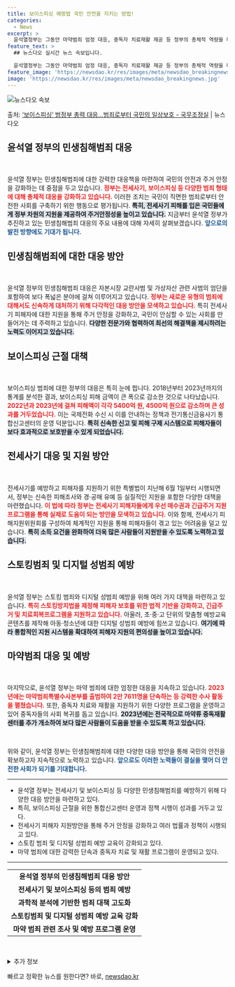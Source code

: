 ```yaml
---
title: 보이스피싱 예방법 국민 안전을 지키는 방법!
categories:
  - News
excerpt: >
  윤석열정부는 그동안 마약범죄 엄정 대응, 중독자 치료재활 제공 등 정부의 총체적 역량을 마약범죄 대응에 집중…
feature_text: >
  ## 뉴스다오 실시간 뉴스 속보입니다.

  윤석열정부는 그동안 마약범죄 엄정 대응, 중독자 치료재활 제공 등 정부의 총체적 역량을 마약범죄 대응에 집중…
feature_image: 'https://newsdao.kr/res/images/meta/newsdao_breakingnews.jpg'
image: 'https://newsdao.kr/res/images/meta/newsdao_breakingnews.jpg'
---
```


![뉴스다오 속보](https://newsdao.kr/res/images/meta/newsdao_breakingnews.jpg)

<p>출처: <a href="https://newsdao.kr/3901" rel="dofollow">‘보이스피싱’ 범정부 총력 대응…범죄로부터 국민의 일상보호 - 국무조정실</a> | 뉴스다오</p>


<h2 data-ke-size="size26">윤석열 정부의 민생침해범죄 대응</h2>

<p data-ke-size="size16">&nbsp;</p>

윤석열 정부는 민생침해범죄에 대한 강력한 대응책을 마련하여 국민의 안전과 주거 안정을 강화하는 데 중점을 두고 있습니다. <b><span style="color: #ee2323;">정부는 전세사기, 보이스피싱 등 다양한 범죄 형태에 대해 총체적 대응을 강화하고 있습니다.</span></b> 이러한 조치는 국민이 직면한 범죄로부터 안전한 사회를 구축하기 위한 행동으로 평가됩니다. <b><span style="background-color: #21538527;">특히, 전세사기 피해를 입은 국민들에게 정부 차원의 지원을 제공하여 주거안정성을 높이고 있습니다.</span></b> 지금부터 윤석열 정부가 추진하고 있는 민생침해범죄 대응의 주요 내용에 대해 자세히 살펴보겠습니다. <b><span style="color: #1a5490;">앞으로의 발전 방향에도 기대가 됩니다.</span></b>

<h2 data-ke-size="size26">민생침해범죄에 대한 대응 방안</h2>

<p data-ke-size="size16">&nbsp;</p>

윤석열 정부의 민생침해범죄 대응은 자본시장 교란사범 및 가상자산 관련 사범의 엄단을 포함하여 보다 폭넓은 분야에 걸쳐 이루어지고 있습니다. <b><span style="color: #ee2323;">정부는 새로운 유형의 범죄에 대해서도 신속하게 대처하기 위해 다각적인 대응 방안을 모색하고 있습니다.</span></b> 특히 전세사기 피해자에 대한 지원을 통해 주거 안정을 강화하고, 국민이 안심할 수 있는 사회를 만들어가는 데 주력하고 있습니다. <b><span style="background-color: #21538527;">다양한 전문가와 협력하여 최선의 해결책을 제시하려는 노력도 이어지고 있습니다.</span></b> 

<h2 data-ke-size="size26">보이스피싱 근절 대책</h2>

<p data-ke-size="size16">&nbsp;</p>

보이스피싱 범죄에 대한 정부의 대응은 특히 눈에 띕니다. 2018년부터 2023년까지의 통계를 분석한 결과, 보이스피싱 피해 금액이 큰 폭으로 감소한 것으로 나타났습니다. <b><span style="color: #ee2323;">2022년과 2023년에 걸쳐 피해액이 각각 5400억 원, 4500억 원으로 감소하며 큰 성과를 거두었습니다.</span></b> 이는 국제전화 수신 시 이를 안내하는 정책과 전기통신금융사기 통합신고센터의 운영 덕분입니다. <b><span style="background-color: #21538527;">특히 신속한 신고 및 피해 구제 시스템으로 피해자들이 보다 효과적으로 보호받을 수 있게 되었습니다.</span></b>

<h2 data-ke-size="size26">전세사기 대응 및 지원 방안</h2>

<p data-ke-size="size16">&nbsp;</p>

전세사기를 예방하고 피해자를 지원하기 위한 특별법이 지난해 6월 1일부터 시행되면서, 정부는 신속한 피해조사와 경·공매 유예 등 실질적인 지원을 포함한 다양한 대책을 마련했습니다. <b><span style="color: #ee2323;">이 법에 따라 정부는 전세사기 피해자들에게 우선 매수권과 긴급주거 지원 프로그램을 통해 실제로 도움이 되는 방안을 모색하고 있습니다.</span></b> 이와 함께, 전세사기 피해지원위원회를 구성하여 체계적인 지원을 통해 피해자들이 겪고 있는 어려움을 덜고 있습니다. <b><span style="background-color: #21538527;">특히 소득 요건을 완화하여 더욱 많은 사람들이 지원받을 수 있도록 노력하고 있습니다.</span></b>

<h2 data-ke-size="size26">스토킹범죄 및 디지털 성범죄 예방</h2>

<p data-ke-size="size16">&nbsp;</p>

윤석열 정부는 스토킹 범죄와 디지털 성범죄 예방을 위해 여러 가지 대책을 마련하고 있습니다. <b><span style="color: #ee2323;">특히 스토킹방지법을 제정해 피해자 보호를 위한 법적 기반을 강화하고, 긴급주거 및 치료회복프로그램을 지원하고 있습니다.</span></b> 아울러, 초·중·고 단위의 맞춤형 예방교육 콘텐츠를 제작해 아동·청소년에 대한 디지털 성범죄 예방에 힘쓰고 있습니다. <b><span style="background-color: #21538527;">여기에 따라 통합적인 지원 시스템을 확대하여 피해자 지원의 편의성을 높이고 있습니다.</span></b> 

<h2 data-ke-size="size26">마약범죄 대응 및 예방</h2>

<p data-ke-size="size16">&nbsp;</p>

마지막으로, 윤석열 정부는 마약 범죄에 대한 엄정한 대응을 지속하고 있습니다. <b><span style="color: #ee2323;">2023년에는 마약범죄특별수사본부를 출범하여 2만 7611명을 단속하는 등 강력한 수사 활동을 펼쳤습니다.</span></b> 또한, 중독자 치료와 재활을 지원하기 위한 다양한 프로그램을 운영하고 있어 중독자들의 사회 복귀를 돕고 있습니다. <b><span style="background-color: #21538527;">2023년에는 전국적으로 마약류 중독재활센터를 추가 개소하여 보다 많은 사람들이 도움을 받을 수 있도록 하고 있습니다.</span></b> 

<p data-ke-size="size16">&nbsp;</p>

위와 같이, 윤석열 정부는 민생침해범죄에 대한 다양한 대응 방안을 통해 국민의 안전을 확보하고자 지속적으로 노력하고 있습니다. <b><span style="color: #1a5490;">앞으로도 이러한 노력들이 결실을 맺어 더 안전한 사회가 되기를 기대합니다.</span></b> 

<hr />

<ul>
  <li>윤석열 정부는 전세사기 및 보이스피싱 등 다양한 민생침해범죄를 예방하기 위해 다양한 대응 방안을 마련하고 있다.</li>
  <li>특히, 보이스피싱 근절을 위한 통합신고센터 운영과 정책 시행이 성과를 거두고 있다.</li>
  <li>전세사기 피해자 지원방안을 통해 주거 안정을 강화하고 여러 법률과 정책이 시행되고 있다.</li>
  <li>스토킹 범죄 및 디지털 성범죄 예방 교육이 강화되고 있다.</li>
  <li>마약 범죄에 대한 강력한 단속과 중독자 치료 및 재활 프로그램이 운영되고 있다.</li>
</ul>

<hr />

<table style="width: 100%;">
  <tr>
    <td style="text-align: center; height: 17px;"><b>윤석열 정부의 민생침해범죄 대응 방안</b></td>
  </tr>
  <tr>
    <td style="text-align: center; height: 17px;"><b>전세사기 및 보이스피싱 등의 범죄 예방</b></td>
  </tr>
  <tr>
    <td style="text-align: center; height: 17px;"><b>과학적 분석에 기반한 범죄 대책 고도화</b></td>
  </tr>
  <tr>
    <td style="text-align: center; height: 17px;"><b>스토킹범죄 및 디지털 성범죄 예방 교육 강화</b></td>
  </tr>
  <tr>
    <td style="text-align: center; height: 17px;"><b>마약 범죄 관련 조사 및 예방 프로그램 운영</b></td>
  </tr>
</table>

<p data-ke-size="size16">&nbsp;</p>

<details>
  <summary>추가 정보</summary>
  <p>국내에서 빠르게 증가하고 있는 민생침해범죄에 대한 윤석열 정부의 대응 방안을 심층적으로 분석하였습니다. 정부의 이번 대응 전략은 범죄 예방 및 피해자 보호를 중시하며, 피해자들이 보다 쉽게 지원받을 수 있도록 다양한 노력을 기울이고 있습니다.</p>
</details> 

빠르고 정확한 뉴스를 원한다면? 바로, <a href="https://newsdao.kr" rel="dofollow">newsdao.kr</a>


